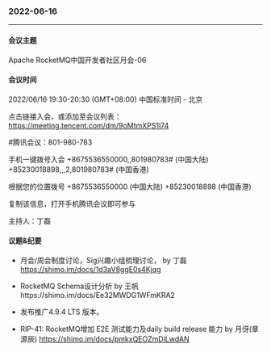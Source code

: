 ### 2022-06-16
----

#### 会议主题
Apache RocketMQ中国开发者社区月会-06

#### 会议时间
2022/06/16 19:30-20:30 (GMT+08:00) 中国标准时间 - 北京

点击链接入会，或添加至会议列表：
https://meeting.tencent.com/dm/9oMtmXPS1l74

#腾讯会议：801-980-783

手机一键拨号入会
+8675536550000,,801980783# (中国大陆)
+85230018898,,,2,801980783# (中国香港)

根据您的位置拨号
+8675536550000 (中国大陆)
+85230018898 (中国香港)

复制该信息，打开手机腾讯会议即可参与

主持人：丁磊

#### 议题&纪要

- 月会/周会制度讨论，Sig兴趣小组梳理讨论， by 丁磊 https://shimo.im/docs/1d3aV8ggE0s4Kjqg

- RocketMQ Schema设计分析  by 王帆https://shimo.im/docs/Ee32MWDG1WFmKRA2

- 发布推广4.9.4 LTS 版本。

- RIP-41: RocketMQ增加 E2E 测试能力及daily build release 能力 by 月伢(章源辰) https://shimo.im/docs/pmkxQEOZmDiLwdAN
